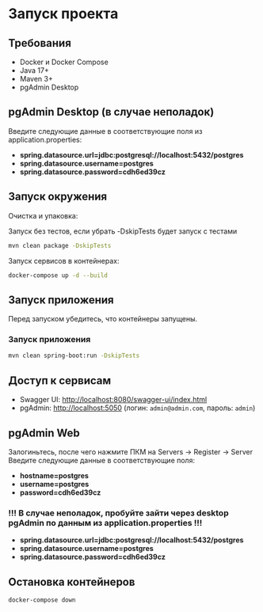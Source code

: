# Запуск проекта

## Требования
- Docker и Docker Compose
- Java 17+
- Maven 3+
- pgAdmin Desktop

## pgAdmin Desktop (в случае неполадок)
Введите следующие данные в соответствующие поля из application.properties:

- **spring.datasource.url=jdbc:postgresql://localhost:5432/postgres**
- **spring.datasource.username=postgres**
- **spring.datasource.password=cdh6ed39cz**

## Запуск окружения

Очистка и упаковка:

Запуск без тестов, если убрать -DskipTests будет запуск с тестами
```sh
mvn clean package -DskipTests
```

Запуск сервисов в контейнерах:
```sh
docker-compose up -d --build
```

## Запуск приложения
Перед запуском убедитесь, что контейнеры запущены.

### Запуск приложения
```sh
mvn clean spring-boot:run -DskipTests
```

## Доступ к сервисам
- Swagger UI: [http://localhost:8080/swagger-ui/index.html](http://localhost:8080/swagger-ui/index.html)
- pgAdmin: [http://localhost:5050](http://localhost:5050) (логин: `admin@admin.com`, пароль: `admin`)

## pgAdmin Web
Залогиньтесь, после чего нажмите ПКМ на Servers -> Register -> Server
Введите следующие данные в соответствующие поля:

- **hostname=postgres**
- **username=postgres**
- **password=cdh6ed39cz**

### !!! В случае неполадок, пробуйте зайти через desktop pgAdmin по данным из application.properties !!!

- **spring.datasource.url=jdbc:postgresql://localhost:5432/postgres**
- **spring.datasource.username=postgres**
- **spring.datasource.password=cdh6ed39cz**

## Остановка контейнеров
```sh
docker-compose down
```